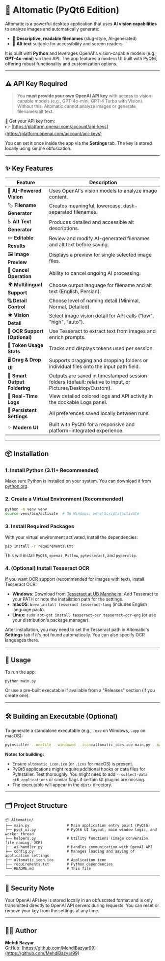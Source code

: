 # 🧠 Altomatic (PyQt6 Edition)

Altomatic is a powerful desktop application that uses **AI vision capabilities** to analyze images and automatically generate:

- 📂 **Descriptive, readable filenames** (slug-style, AI-generated)
- 📝 **Alt text** suitable for accessibility and screen readers

It is built with **Python** and leverages OpenAI's vision-capable models (e.g., **GPT-4o-mini**) via their API. The app features a modern UI built with PyQt6, offering robust functionality and customization options.

---

## ⚠️ API Key Required

> You **must provide your own OpenAI API key** with access to vision-capable models (e.g., GPT-4o-mini, GPT-4 Turbo with Vision).  
> Without this, Altomatic cannot analyze images or generate filenames/alt text.

🔑 Get your API key from:  
👉 [https://platform.openai.com/account/api-keys](https://platform.openai.com/account/api-keys)

You can set it once inside the app via the **Settings** tab. The key is stored locally using simple obfuscation.

---

## ✨ Key Features

| Feature | Description |
|--------|-------------|
| 🧠 **AI-Powered Vision** | Uses OpenAI's vision models to analyze image content. |
| 🏷 **Filename Generator** | Creates meaningful, lowercase, dash-separated filenames. |
| ♿ **Alt Text Generator** | Produces detailed and accessible alt descriptions. |
| ✏️ **Editable Results** | Review and modify AI-generated filenames and alt text before saving. |
| 🖼️ **Image Preview** | Displays a preview for single selected image files. |
| 🛑 **Cancel Operation** | Ability to cancel ongoing AI processing. |
| 🌍 **Multilingual Support** | Choose output language for filename and alt text (English, Persian). |
| 🔠 **Detail Control** | Choose level of naming detail (Minimal, Normal, Detailed). |
| 👁️ **Vision Detail** | Select image vision detail for API calls ("low", "high", "auto"). |
| 📄 **OCR Support (Optional)** | Use Tesseract to extract text from images and enrich prompts. |
| 🔢 **Token Usage Stats** | Tracks and displays tokens used per session. |
| 🖥 **Drag & Drop UI** | Supports dragging and dropping folders or individual files onto the input path field. |
| 📁 **Smart Output Foldering** | Outputs are saved in timestamped session folders (default: relative to input, or Pictures/Desktop/Custom). |
| 🧾 **Real-Time Logs** | View detailed colored logs and API activity in the dockable Logs panel. |
| 🔧 **Persistent Settings** | All preferences saved locally between runs. |
| ✨ **Modern UI** | Built with PyQt6 for a responsive and platform-integrated experience. |

---

## 📦 Installation

### 1. Install Python (3.11+ Recommended)
Make sure Python is installed on your system. You can download it from [python.org](https://www.python.org/).

### 2. Create a Virtual Environment (Recommended)
```bash
python -m venv venv
source venv/bin/activate  # On Windows: venv\Scripts\activate
```

### 3. Install Required Packages
With your virtual environment activated, install the dependencies:
```bash
pip install -r requirements.txt
```
This will install `PyQt6`, `openai`, `Pillow`, `pytesseract`, and `pyperclip`.

### 4. (Optional) Install Tesseract OCR
If you want OCR support (recommended for images with text), install Tesseract OCR:
-   **Windows**: Download from [Tesseract at UB Mannheim](https://github.com/UB-Mannheim/tesseract/wiki). Add Tesseract to your PATH or note the installation path for the settings.
-   **macOS**: `brew install tesseract tesseract-lang` (includes English language pack).
-   **Linux**: `sudo apt-get install tesseract-ocr tesseract-ocr-eng` (or use your distribution's package manager).

After installation, you may need to set the Tesseract path in Altomatic's **Settings** tab if it's not found automatically. You can also specify OCR languages there.

---

## 🚀 Usage

To run the app:

```bash
python main.py
```

Or use a pre-built executable if available from a "Releases" section (if you create one).

---

## 🛠 Building an Executable (Optional)

To generate a standalone executable (e.g., `.exe` on Windows, `.app` on macOS):

```bash
pyinstaller --onefile --windowed --icon=altomatic_icon.ico main.py --name Altomatic
```

**Notes for building:**
-   Ensure `altomatic_icon.ico` (or `.icns` for macOS) is present.
-   PyQt6 applications might require additional hooks or data files for PyInstaller. Test thoroughly. You might need to add `--collect-data qt6_applications` or similar flags if certain Qt plugins are missing.
-   The executable will appear in the `dist/` directory.

---

## 🗂 Project Structure

```
📦 Altomatic/
├── main.py                 # Main application entry point (PyQt6)
├── pyqt_ui.py              # PyQt6 UI layout, main window logic, and worker thread
├── helpers.py              # Utility functions (image conversion, file naming, OCR)
├── ai_handler.py           # Handles communication with OpenAI API
├── config.py               # Manages loading and saving of application settings
├── altomatic_icon.ico      # Application icon
├── requirements.txt        # Python dependencies
└── README.md               # This file
```

---

## 🔐 Security Note

Your OpenAI API key is stored locally in an obfuscated format and is only transmitted directly to OpenAI API servers during requests. You can reset or remove your key from the settings at any time.

---

## 👨‍💻 Author

**Mehdi Bazyar**  
GitHub: [https://github.com/MehdiBazyar99](https://github.com/MehdiBazyar99)
```
